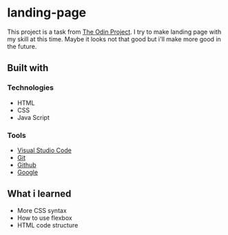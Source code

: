 # landing-page

This project is a task from [The Odin Project](https://www.theodinproject.com/). I try to make landing page with my skill at this time.
Maybe it looks not that good but i'll make more good in the future.

## Built with
### Technologies
- HTML
- CSS
- Java Script
### Tools
- [Visual Studio Code](https://code.visualstudio.com/)
- [Git](https://git-scm.com/)
- [Github](https://github.com/)
- [Google](https://www.google.com/)

## What i learned
- More CSS syntax
- How to use flexbox
- HTML code structure
